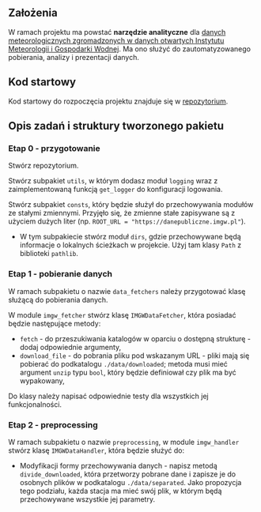 ## Założenia

W ramach projektu ma powstać **narzędzie analityczne** dla [danych meteorologicznych zgromadzonych w danych otwartych Instytutu Meteorologii i Gospodarki Wodnej](https://danepubliczne.imgw.pl/). Ma ono służyć do zautomatyzowanego pobierania, analizy i prezentacji danych.

## Kod startowy

Kod startowy do rozpoczęcia projektu znajduje się w [repozytorium](https://github.com/agh-geoinf/python-1-project).

## Opis zadań i struktury tworzonego pakietu

### Etap 0 - przygotowanie

Stwórz repozytorium.

Stwórz subpakiet `utils`, w którym dodasz moduł `logging` wraz z zaimplementowaną funkcją `get_logger` do konfiguracji logowania.

Stwórz subpakiet `consts`, który będzie służył do przechowywania modułów ze stałymi zmiennymi. Przyjęło się, że zmienne stałe zapisywane są z użyciem dużych liter (np. `ROOT_URL = "https://danepubliczne.imgw.pl"`).

* W tym subpakiecie stwórz moduł `dirs`, gdzie przechowywane będą informacje o lokalnych ścieżkach w projekcie. Użyj tam klasy `Path` z biblioteki `pathlib`.

### Etap 1 - pobieranie danych

W ramach subpakietu o nazwie `data_fetchers` należy przygotować klasę służącą do pobierania danych.

W module `imgw_fetcher` stwórz klasę `IMGWDataFetcher`, która posiadać będzie następujące metody:

* `fetch` - do przeszukiwania katalogów w oparciu o dostępną strukturę - dodaj odpowiednie argumenty,
* `download_file` - do pobrania pliku pod wskazanym URL - pliki mają się pobierać do podkatalogu `./data/downloaded`; metoda musi mieć argument `unzip` typu `bool`, który będzie definiował czy plik ma być wypakowany,

Do klasy należy napisać odpowiednie testy dla wszystkich jej funkcjonalności.

### Etap 2 - preprocessing

W ramach subpakietu o nazwie `preprocessing`, w module `imgw_handler` stwórz klasę `IMGWDataHandler`, która będzie służyć do:

* Modyfikacji formy przechowywania danych - napisz metodą `divide_downloaded`, która przetworzy pobrane dane i zapisze je do osobnych plików w podkatalogu `./data/separated`. Jako propozycja tego podziału, każda stacja ma mieć swój plik, w którym będą przechowywane wszystkie jej parametry.
